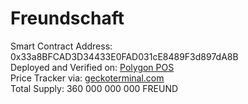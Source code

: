 # Freundschaft
Smart Contract Address: 0x33a8BFCAD3D34433E0FAD031cE8489F3d897dA8B   
Deployed and Verified on: [Polygon POS](https://polygonscan.com/address/0x33a8bfcad3d34433e0fad031ce8489f3d897da8b)   
Price Tracker via: [geckoterminal.com]()   
Total Supply: 360 000 000 000 FREUND   
